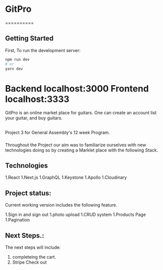 
# GitPro
==========


## Getting Started

First, To run the development server:

```bash
npm run dev
# or
yarn dev
```
Backend localhost:3000
Frontend localhost:3333
==============================================================

GitPro is an online market place for guitars.
One can create an account list your guitar, and buy guitars.

##
Project 3 for General Assembly's 12 week Program.

###
Throughout the Project our aim was to familiarize ourselves with new technologies doing so by creating a Marklet place with the following Stack.

## Technologies

1.React
1.Next.js
1.GraphQL
1.Keystone
1.Apollo
1.Cloudinary


## Project status:

Current working version includes the following feature.

1.Sign in and sign out
1.photo upload
1.CRUD system
1.Products Page
1.Pagination


## Next Steps.:

The next steps will include:
1. completeing the cart.
1. Stripe Check out


